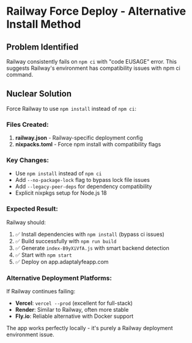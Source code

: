 # Railway Force Deploy - Alternative Install Method

## Problem Identified
Railway consistently fails on `npm ci` with "code EUSAGE" error. This suggests Railway's environment has compatibility issues with npm ci command.

## Nuclear Solution
Force Railway to use `npm install` instead of `npm ci`:

### Files Created:
1. **railway.json** - Railway-specific deployment config
2. **nixpacks.toml** - Force npm install with compatibility flags

### Key Changes:
- Use `npm install` instead of `npm ci`
- Add `--no-package-lock` flag to bypass lock file issues
- Add `--legacy-peer-deps` for dependency compatibility
- Explicit nixpkgs setup for Node.js 18

### Expected Result:
Railway should:
1. ✅ Install dependencies with `npm install` (bypass ci issues)
2. ✅ Build successfully with `npm run build`
3. ✅ Generate `index-B9yXiVfA.js` with smart backend detection  
4. ✅ Start with `npm start`
5. ✅ Deploy on app.adaptalyfeapp.com

### Alternative Deployment Platforms:
If Railway continues failing:
- **Vercel**: `vercel --prod` (excellent for full-stack)
- **Render**: Similar to Railway, often more stable
- **Fly.io**: Reliable alternative with Docker support

The app works perfectly locally - it's purely a Railway deployment environment issue.